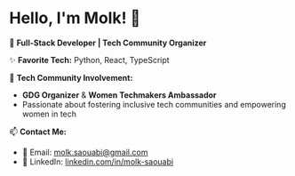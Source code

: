 <!-- ### Hi there 👋 -->
# Hello, I'm Molk! 👋  

🚀 **Full-Stack Developer | Tech Community Organizer**  

✨ **Favorite Tech:** Python, React, TypeScript

🎤 **Tech Community Involvement:**  
- **GDG Organizer** & **Women Techmakers Ambassador**  
- Passionate about fostering inclusive tech communities and empowering women in tech  

📫 **Contact Me:**  
- 📧 Email: [molk.saouabi@gmail.com](mailto:molk.saouabi@gmail.com)  
- 💼 LinkedIn: [linkedin.com/in/molk-saouabi](https://www.linkedin.com/in/molk-saouabi/)  

<!--
**molk95/molk95** is a ✨ _special_ ✨ repository because its `README.md` (this file) appears on your GitHub profile.

Here are some ideas to get you started:

- 🔭 I’m currently working on ...
- 🌱 I’m currently learning ...
- 👯 I’m looking to collaborate on ...
- 🤔 I’m looking for help with ...
- 💬 Ask me about ...
- 📫 How to reach me: ...
- 😄 Pronouns: ...
- ⚡ Fun fact: ...
-->
